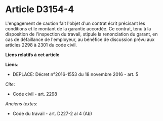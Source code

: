 # Article D3154-4

L'engagement de caution fait l'objet d'un contrat écrit précisant les conditions et le montant de la garantie accordée. Ce
contrat, tenu à la disposition de l'inspection du travail, stipule la renonciation du garant, en cas de défaillance de
l'employeur, au bénéfice de discussion prévu aux articles 2298 à 2301 du code civil.

**Liens relatifs à cet article**

**Liens**:

  - DEPLACE: Décret n°2016-1553 du 18 novembre 2016 - art. 5

_Cite_:

  - Code civil - art. 2298

_Anciens textes_:

  - Code du travail - art. D227-2 al 4 (Ab)
